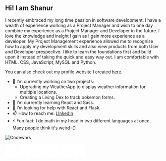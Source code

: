 ## Hi! I am Shanur

I recently embraced my long time passion in software development. I have a wealth of experience working as a Project Manager and wish to one day combine my experience as a Project Manager and Developer in the future. I love the knowledge and insight I gain as I gain more experience as a developer. My Project Management experience allowed me to recognise how to apply my development skills and also view products from both User and Developer prespective. I like to learn the foundations first and build upon it instead of taking the quick and easy way out. I am comfortable with HTML. CSS, JavaScript, MySQL and Python.

You can also check out my profile website I created [here](https://sunrah27.github.io/Portfolio/).

- 🔭 I’m currently working on two projects:
  - Upgrading my WeatherApp to display weather information for multiple locations.
  - Creating a Living Dex to track pokemon forms.
- 🌱 I’m currently learning React and Sass.
- 🤔 I’m looking for help with React and Flask.
- 📫 How to reach me: [LInkedIn](https://www.linkedin.com/in/shanur-islam-5b9120224/)
- ⚡ Fun fact: I do math in my head in two different languages at once. Many people think it's weird :D

![Codewars](https://www.codewars.com/users/Sun%20Rah/badges/large)

<img src="/html5.png" width="40">  <img src="/css3.png" width="40">  <img src="/javascript.png" width="40">  <img src="/python.png" width="40">  <img src="/flask.png" width="40">  <img src="/mysql.png" width="40">

<!--
**sunrah27/sunrah27** is a ✨ _special_ ✨ repository because its `README.md` (this file) appears on your GitHub profile.

Here are some ideas to get you started:

- 🔭 I’m currently working on ...
- 🌱 I’m currently learning ...
- 👯 I’m looking to collaborate on ...
- 🤔 I’m looking for help with ...
- 💬 Ask me about ...
- 📫 How to reach me: ...
- 😄 Pronouns: ...
- ⚡ Fun fact: ...
-->
